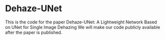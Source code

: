 # Dehaze-UNet
This is the code for the paper Dehaze-UNet: A Lightweight Network Based on UNet for Single Image Dehazing
We will make our code publicly available after the paper is published.
